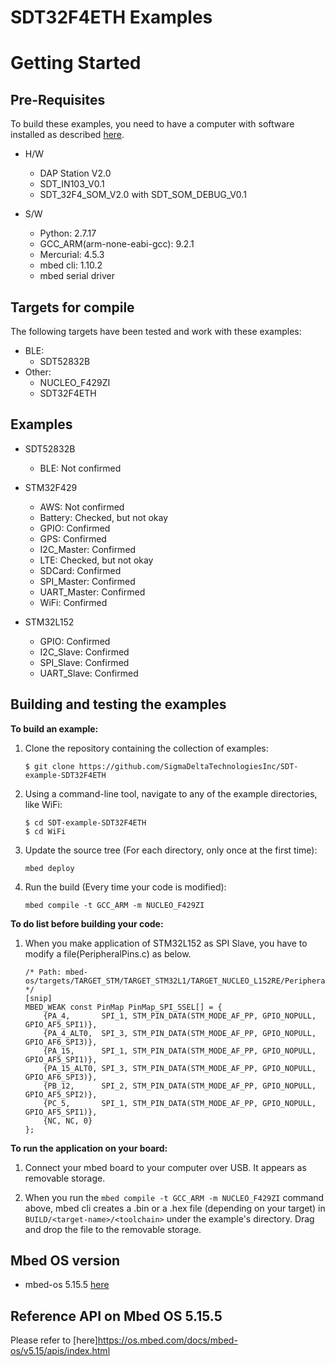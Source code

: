 # SDT32F4ETH Examples
Getting Started
===============


Pre-Requisites
--------------

To build these examples, you need to have a computer with software installed as described [here](https://os.mbed.com/docs/latest/tools/index.html).

* H/W 
	* DAP Station V2.0
	* SDT_IN103_V0.1
	* SDT_32F4_SOM_V2.0 with SDT_SOM_DEBUG_V0.1

* S/W
	* Python: 2.7.17
	* GCC_ARM(arm-none-eabi-gcc): 9.2.1
	* Mercurial: 4.5.3
	* mbed cli: 1.10.2
	* mbed serial driver


Targets for compile
--------------------

The following targets have been tested and work with these examples:

* BLE:
	* SDT52832B
* Other:
	* NUCLEO_F429ZI
	* SDT32F4ETH


Examples
--------
* SDT52832B
	* BLE: 			Not confirmed

* STM32F429
	* AWS: 			Not confirmed
	* Battery: 		Checked, but not okay
	* GPIO: 		Confirmed
	* GPS: 			Confirmed
	* I2C_Master: 	Confirmed
	* LTE: 			Checked, but not okay
	* SDCard:		Confirmed
	* SPI_Master: 	Confirmed
	* UART_Master: 	Confirmed
	* WiFi: 		Confirmed

* STM32L152
	* GPIO:			Confirmed
	* I2C_Slave: 	Confirmed
	* SPI_Slave: 	Confirmed
	* UART_Slave: 	Confirmed


Building and testing the examples
---------------------------------

__To build an example:__

1. Clone the repository containing the collection of examples:

	```
	$ git clone https://github.com/SigmaDeltaTechnologiesInc/SDT-example-SDT32F4ETH
	```

1. Using a command-line tool, navigate to any of the example directories, like WiFi:

	```
	$ cd SDT-example-SDT32F4ETH
	$ cd WiFi
	```

1. Update the source tree (For each directory, only once at the first time):

	```
	mbed deploy
	```

1. Run the build (Every time your code is modified):

	```
    mbed compile -t GCC_ARM -m NUCLEO_F429ZI
    ```

__To do list before building your code:__

1. When you make application of STM32L152 as SPI Slave, you have to modify a file(PeripheralPins.c) as below.
	```
	/* Path: mbed-os/targets/TARGET_STM/TARGET_STM32L1/TARGET_NUCLEO_L152RE/PeripheralPins.c */
	[snip]
	MBED_WEAK const PinMap PinMap_SPI_SSEL[] = {
        {PA_4,       SPI_1, STM_PIN_DATA(STM_MODE_AF_PP, GPIO_NOPULL, GPIO_AF5_SPI1)},
        {PA_4_ALT0,  SPI_3, STM_PIN_DATA(STM_MODE_AF_PP, GPIO_NOPULL, GPIO_AF6_SPI3)},
        {PA_15,      SPI_1, STM_PIN_DATA(STM_MODE_AF_PP, GPIO_NOPULL, GPIO_AF5_SPI1)},
        {PA_15_ALT0, SPI_3, STM_PIN_DATA(STM_MODE_AF_PP, GPIO_NOPULL, GPIO_AF6_SPI3)},
        {PB_12,      SPI_2, STM_PIN_DATA(STM_MODE_AF_PP, GPIO_NOPULL, GPIO_AF5_SPI2)},
        {PC_5,       SPI_1, STM_PIN_DATA(STM_MODE_AF_PP, GPIO_NOPULL, GPIO_AF5_SPI1)},
        {NC, NC, 0}
    };
	```

__To run the application on your board:__

1. Connect your mbed board to your computer over USB. It appears as removable storage.

1. When you run the `mbed compile -t GCC_ARM -m NUCLEO_F429ZI` command above, mbed cli creates a .bin or a .hex file (depending on your target) in ```BUILD/<target-name>/<toolchain>``` under the example's directory. Drag and drop the file to the removable storage.


Mbed OS version
---------------

* mbed-os 5.15.5 [here](https://github.com/ARMmbed/mbed-os/#6a244d7adffc0e93872cfc880e539ee11bbc6002)


Reference API on Mbed OS 5.15.5
-------------------------------

Please refer to [here]https://os.mbed.com/docs/mbed-os/v5.15/apis/index.html

